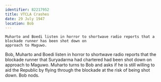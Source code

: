 ```yaml
---
identifier: 82217952
title: VTCLA Crashes
date: 29 July 1947 
location: Bob
---
```


``` {.synopsis}
Muharto and Boedi listen in horror to shortwave radio reports that a blockade runner has been shot down on
approach to Maguwo. 
```

Bob, Muharto and Boedi listen in horror to shortwave radio reports that
the blockade runner that Suryadarma had chartered had been shot down on
approach to Maguwo. Muharto turns to Bob and asks if he is still willing
to aid the Republic by flying through the blockade at the risk of being
shot down. Bob nods.
